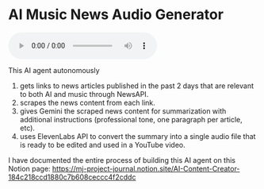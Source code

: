 # AI Music News Audio Generator

![**Audio Demo**](https://file.notion.so/f/f/02686ad4-1e38-4b1d-a1c7-c3057724c60e/bc6f3de5-1e7a-41d7-b920-ae5e6ad2680b/Spotify_is_expanding_its_AI_audiobook_narration_ca.mp3?table=block&id=1a2c218c-cd18-806c-b54b-df3e1cc4e18d&spaceId=02686ad4-1e38-4b1d-a1c7-c3057724c60e&expirationTimestamp=1740261600000&signature=D1hvsJjeHbmtW0kUKmG82bY2uXcKs6ft2mK3fJ4xWhw)

This AI agent autonomously
1. gets links to news articles published in the past 2 days that are relevant to both AI and music through NewsAPI.
2. scrapes the news content from each link.
3. gives Gemini the scraped news content for summarization with additional instructions (professional tone, one paragraph per article, etc).
4. uses ElevenLabs API to convert the summary into a single audio file that is ready to be edited and used in a YouTube video.

I have documented the entire process of building this AI agent on this Notion page:
https://mj-project-journal.notion.site/AI-Content-Creator-184c218ccd1880c7b608ceccc4f2cddc